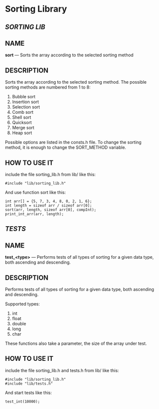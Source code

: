 Sorting Library
===========

***SORTING LIB***
--------
NAME
--------

**sort** — Sorts the array according to the selected sorting method

DESCRIPTION
--------

Sorts the array according to the selected sorting method. The possible sorting methods are numbered from 1 to 8:

1. Bubble sort
2. Insertion sort
3. Selection sort
4. Comb sort
5. Shell sort
6. Quicksort
7. Merge sort
8. Heap sort

Possible options are listed in the consts.h file.
To change the sorting method, it is enough to change the SORT_METHOD variable.

HOW TO USE IT
--------
include the file sorting_lib.h from lib/ like this:
```
#include "lib/sorting_lib.h"
```
And use function sort like this:
```
int arr[] = {5, 7, 3, 4, 8, 0, 2, 1, 6};
int length = sizeof arr / sizeof arr[0];
sort(arr, length, sizeof arr[0], compInt);
print_int_arr(arr, length);
```

***TESTS***
--------
NAME
--------

**test_\<type>** — Performs tests of all types of sorting for a given data type, both ascending and descending.

DESCRIPTION
--------

Performs tests of all types of sorting for a given data type, both ascending and descending.

Supported types:

1. int
2. float
3. double
4. long
5. char

These functions also take a parameter, the size of the array under test.

HOW TO USE IT
--------
include the file sorting_lib.h and tests.h from lib/ like this:
```
#include "lib/sorting_lib.h"
#include "lib/tests.h"
```
And start tests like this:
```
test_int(10000);
```
